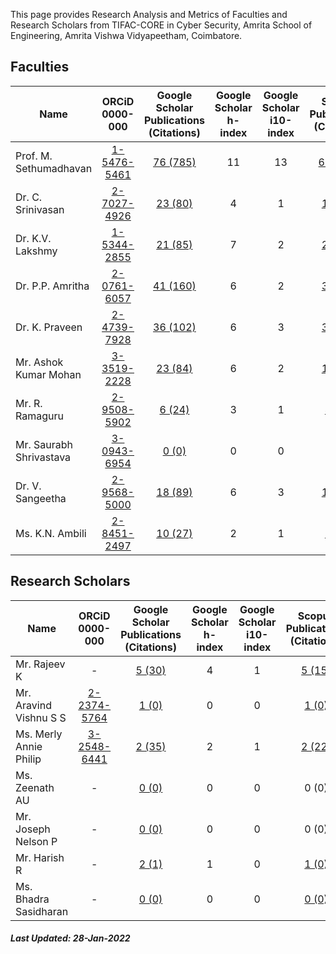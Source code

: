 This page provides Research Analysis and Metrics of Faculties and Research Scholars from TIFAC-CORE in Cyber Security, Amrita School of Engineering, Amrita Vishwa Vidyapeetham, Coimbatore.

## Faculties

| Name | ORCiD <br/> 0000-000| Google Scholar <br/>Publications (Citations) | Google Scholar   <br/>h-index | Google Scholar <br/>i10-index | Scopus <br/> Publications (Citations) | Scopus <br/> h-index | 
|------|:------:|:---------------------------:|:----------------------:|:------------------------:|:-------------------:|:--------------:|
| Prof. M. Sethumadhavan | [1-5476-5461](https://orcid.org/0000-0001-5476-5461) | [76 (785)](https://scholar.google.co.in/citations?user=Xl_P9V0AAAAJ&hl=en) | 11 | 13 | [61 (409)](https://www.scopus.com/authid/detail.uri?authorId=55034101000) | 8 | 
| Dr. C. Srinivasan | [2-7027-4926](https://orcid.org/0000-0002-7027-4926) | [23 (80)](https://scholar.google.co.in/citations?user=nlt0DD4AAAAJ&hl=en) | 4 | 1 | [17 (51)](https://www.scopus.com/authid/detail.uri?authorId=43261707200) | 3 |
| Dr. K.V. Lakshmy | [1-5344-2855](https://orcid.org/0000-0001-5344-2855) | [21 (85)](https://scholar.google.co.in/citations?user=K2n1nh0AAAAJ&hl=en) | 7 | 2 | [20 (60)](https://www.scopus.com/authid/detail.uri?authorId=55032484300) | 5 |
| Dr. P.P. Amritha | [2-0761-6057](https://orcid.org/0000-0002-0761-6057) | [41 (160)](https://scholar.google.co.in/citations?user=8AwtAWsAAAAJ&hl=en) | 6 | 2 | [39 (41)](https://www.scopus.com/authid/detail.uri?authorId=36536628700) | 3 |
| Dr. K. Praveen | [2-4739-7928](https://orcid.org/0000-0002-4739-7928) | [36 (102)](https://scholar.google.com/citations?hl=en&user=NHVcW84AAAAJ&hl=en) | 6 | 3 | [30 (73)](https://www.scopus.com/authid/detail.uri?authorId=8552046600) | 4 |
| Mr. Ashok Kumar Mohan | [3-3519-2228](https://orcid.org/0000-0003-3519-2228) | [23 (84)](https://scholar.google.co.in/citations?user=W6nvRkQAAAAJ&hl=en) | 6 | 2 | [15 (34)](https://www.scopus.com/authid/detail.uri?authorId=57195934643) | 4 |
| Mr. R. Ramaguru | [2-9508-5902](https://orcid.org/0000-0002-9508-5902) | [6 (24)](https://scholar.google.co.in/citations?user=-DjvKqgAAAAJ&hl=en) | 3 | 1 | [4 (13)](https://www.scopus.com/authid/detail.uri?authorId=57210210467) | 2 |
| Mr. Saurabh Shrivastava | [3-0943-6954](https://orcid.org/0000-0003-0943-6954) | [0 (0)](https://scholar.google.com/citations?user=QdXcVjUAAAAJ&hl=en) | 0 | 0 | 0 (0) | 0 | 
| Dr. V. Sangeetha | [2-9568-5000](https://orcid.org/0000-0002-9568-5000) | [18 (89)](https://scholar.google.co.in/citations?user=jaxJad8AAAAJ&hl=en) | 6 | 3 | [17 (57)](https://www.scopus.com/authid/detail.uri?authorId=57210551454) | 5 |
| Ms. K.N. Ambili | [2-8451-2497](https://orcid.org/0000-0002-8451-2497) | [10 (27)](https://scholar.google.co.in/citations?user=ZWxL_tkAAAAJ&hl=en) | 2 | 1 | [1 (13)](https://www.scopus.com/authid/detail.uri?authorId=57200573039) | 1 |

## Research Scholars

| Name | ORCiD <br/> 0000-000| Google Scholar <br/>Publications (Citations) | Google Scholar   <br/>h-index | Google Scholar <br/>i10-index | Scopus <br/> Publications  (Citations) | Scopus <br/> h-index | 
|------|:------:|:---------------------------:|:----------------------:|:------------------------:|:-------------------:|:--------------:|
| Mr. Rajeev K | - | [5 (30)](https://scholar.google.com/citations?user=D9kO6VgAAAAJ&hl=en) | 4 | 1 | [5 (15)](https://www.scopus.com/authid/detail.uri?authorId=56289833000) | 2 | 
| Mr. Aravind Vishnu S S | [2-2374-5764](https://orcid.org/0000-0002-2374-5764) | [1 (0)](https://scholar.google.com/citations?hl=en&user=8q2B8WYAAAAJ&hl=en) | 0 | 0 | [1 (0)](https://www.scopus.com/authid/detail.uri?authorId=57223096858) | 0 | 
| Ms. Merly Annie Philip | [3-2548-6441](https://orcid.org/0000-0003-2548-6441) | [2 (35)](https://scholar.google.com/citations?hl=en&user=k8mFoKoAAAAJ&hl=en) | 2 | 1 | [2 (22)](https://www.scopus.com/authid/detail.uri?authorId=57202992926) | 2 | 
| Ms. Zeenath AU | - | [0 (0)](https://scholar.google.com/citations?hl=en&user=MugxgaYAAAAJ&hl=en) | 0 | 0 | 0 (0) | 0 | 
| Mr. Joseph Nelson P | - | [0 (0)](https://scholar.google.com/citations?hl=en&user=RnkThh8AAAAJ&hl=en) | 0 | 0 | 0 (0) | 0 | 
| Mr. Harish R | - | [2 (1)](https://scholar.google.co.in/citations?hl=en&user=weIsDiIAAAAJ&hl=en) | 1 | 0 | [1 (0)](https://www.scopus.com/authid/detail.uri?authorId=57222348310) | 0 | 
| Ms. Bhadra Sasidharan | - | [0 (0)]() | 0 | 0 | [0 (0)]() | 0 | 

##### Last Updated: 28-Jan-2022
